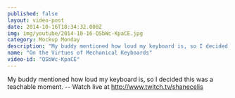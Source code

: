 ```yaml
---
published: false
layout: video-post
date: 2014-10-16T18:34:32.000Z
img: img/youtube/2014-10-16-QSbWc-KpaCE.jpg
category: Mockup Monday
description: "My buddy mentioned how loud my keyboard is, so I decided this was a teachable moment. -- Watch live at http://www.twitch.tv/shanecelis"
name: "On the Virtues of Mechanical Keyboards"
video-id: "QSbWc-KpaCE"
---
```

My buddy mentioned how loud my keyboard is, so I decided this was a teachable moment. -- Watch live at http://www.twitch.tv/shanecelis
